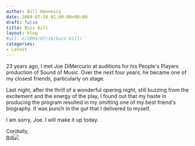 ```yaml
---
author: Bill Hennessy
date: 2004-07-16 01:09:00+00:00
draft: false
title: Buzz Kill
layout: blog
#url: e/2004/07/16/buzz-kill/
categories:
- Latest
---
```


23 years ago, I met Joe DiMercurio at auditions for his People's Players production of Sound of Music.  Over the next four years, he became one of my closest friends, particularly on stage.    
  
Last night, after the thrill of a wonderful opering night, still buzzing from the excitement and the energy of the play, I found out that my haste in producing the program resulted in my omitting one of my best friend's biography.  It was punch in the gut that I delivered to myself.  
  
I am sorry, Joe.  I will make it up today.    
  
Cordially,  
Bill![](https://blog.billhennessy.com/aggbug.aspx?PostID=684)

